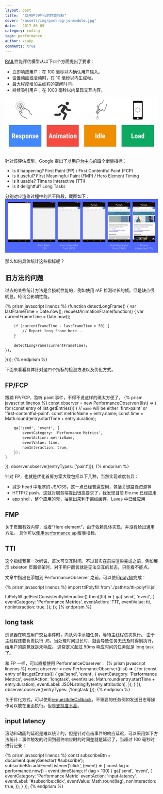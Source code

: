 ```yaml
---
layout: post
title:  "以用户为中心的性能指标"
cover: "/assets/img/post-bg-js-module.jpg"
date:   2017-06-09
category: coding
tags: performance
author: xiaOp
comments: true
---
```


[RAIL](https://developers.google.com/web/fundamentals/performance/rail)性能评估模型从以下四个方面提出了要求：

* 立即响应用户；在 100 毫秒以内确认用户输入。
* 设置动画或滚动时，在 10 毫秒以内生成帧。
* 最大程度增加主线程的空闲时间。
* 持续吸引用户；在 1000 毫秒以内呈现交互内容。

![](/assets/img/rail.png)

针对该评估模型，Google 提出了[以用户为中心](https://developers.google.com/web/updates/2017/06/user-centric-performance-metrics)的四个衡量指标：

* Is it happening?    First Paint (FP) / First Contentful Paint (FCP)
* Is it useful?   First Meaningful Paint (FMP) / Hero Element Timing
* Is it usable?   Time to Interactive (TTI)
* Is it delightful?   Long Tasks

分别对应渲染过程中的若干阶段，截图如下：
![](/assets/img/perf-metrics-load-timeline.png)

那么如何具体统计这些指标呢？

## 旧方法的问题

过去的某些统计方法是会损耗性能的，例如使用 rAF 检测过长的帧。但是缺点很明显，轮询会影响性能。

{% prism javascript linenos %}
(function detectLongFrame() {
    var lastFrameTime = Date.now();
    requestAnimationFrame(function() {
        var currentFrameTime = Date.now();

        if (currentFrameTime - lastFrameTime > 50) {
            // Report long frame here...
        }

        detectLongFrame(currentFrameTime);
    });
}());
{% endprism %}

下面来看看具体针对这四个指标的检测方法以及优化方式。

## FP/FCP

跟踪 FP/FCP，监听 paint 事件，不得不说这样的确太方便了。
{% prism javascript linenos %}
const observer = new PerformanceObserver((list) => {
    for (const entry of list.getEntries()) {
        // `name` will be either 'first-paint' or 'first-contentful-paint'.
        const metricName = entry.name;
        const time = Math.round(entry.startTime + entry.duration);

        ga('send', 'event', {
            eventCategory: 'Performance Metrics',
            eventAction: metricName,
            eventValue: time,
            nonInteraction: true,
        });
    }
});
observer.observe({entryTypes: ['paint']});
{% endprism %}

针对 FP，也就是优化首屏方案大致包括以下几种，当然实现难度各异：

* 减少 head 中阻塞的 JS/CSS，这一点已经普遍应用，包括关键路径资源等
* HTTP/2 push，这就对服务端提出很高要求了，我发现目前 Ele.me 已经应用
* app shell，整个应用的壳，抽离出来利于离线缓存，[Lavas](https://lavas.baidu.com) 中已经应用

## FMP

关于页面有效内容，或者“Hero element”，由于依赖具体实现，并没有给出通用方法。
具体可以[使用performance api](https://speedcurve.com/blog/user-timing-and-custom-metrics/)度量指标。

## TTI

这个指标我第一次听说，首次可交互时间。不过其实在前端渲染完成之前，例如展示 skeleton 页面骨架时，对于用户而言就是无法交互的状态，只能看不能点。

文章中指出在添加到 PerformanceObserver 之前，可以使用[polyfill](https://github.com/GoogleChrome/tti-polyfill)完成：

{% prism javascript linenos %}
import ttiPolyfill from './path/to/tti-polyfill.js';

ttiPolyfill.getFirstConsistentlyInteractive().then((tti) => {
    ga('send', 'event', {
        eventCategory: 'Performance Metrics',
        eventAction: 'TTI',
        eventValue: tti,
        nonInteraction: true,
    });
});
{% endprism %}

## long task

浏览器在响应用户交互事件时，向队列中添加任务，等待主线程依次执行。
由于主线程还要负责执行 JS，当处理时间过长时，就会导致任务无法及时得到执行，给用户的感觉就是未响应。
通常定义超过 50ms 响应时间的任务就是 long task 了。

和 FP 一样，可以直接使用 PerformanceObserver：
{% prism javascript linenos %}
const observer = new PerformanceObserver((list) => {
    for (const entry of list.getEntries()) {
        ga('send', 'event', {
            eventCategory: 'Performance Metrics',
            eventAction: 'longtask',
            eventValue: Math.round(entry.startTime + entry.duration),
            eventLabel: JSON.stringify(entry.attribution),
        });
    }
});
observer.observe({entryTypes: ['longtask']});
{% endprism %}

关于优化方式，可以使用[requestIdleCallback](https://developers.google.com/web/updates/2015/08/using-requestidlecallback)，不重要的任务例如发送日志等操作可以放在里面执行。但是[支持度不高](https://caniuse.com/#search=requestIdleCallback)。

## input latency

滚动和动画的延迟是难以统计的，但是针对点击事件的响应延迟，可以采用如下方法统计：事件触发的时间到最终响应时的时间差就是延迟了，当超过 100 毫秒时进行记录：

{% prism javascript linenos %}
const subscribeBtn = document.querySelector('#subscribe');
subscribeBtn.addEventListener('click', (event) => {
    const lag = performance.now() - event.timeStamp;
    if (lag > 100) {
        ga('send', 'event', {
            eventCategory: 'Performance Metric'
            eventAction: 'input-latency',
            eventLabel: '#subscribe:click',
            eventValue: Math.round(lag),
            nonInteraction: true,
        });
    }
});
{% endprism %}
